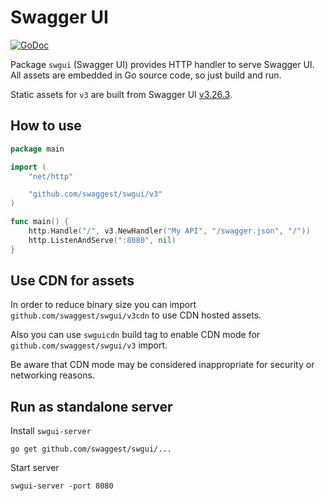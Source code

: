 # Swagger UI

[![GoDoc](https://godoc.org/github.com/swaggest/swgui?status.svg)](https://godoc.org/github.com/swaggest/swgui)

Package `swgui` (Swagger UI) provides HTTP handler to serve Swagger UI.
All assets are embedded in Go source code, so just build and run.

Static assets for `v3` are built from Swagger UI [v3.26.3](https://github.com/swagger-api/swagger-ui/releases/tag/v3.26.3).

## How to use

```go
package main

import (
    "net/http"

    "github.com/swaggest/swgui/v3"
)

func main() {
    http.Handle("/", v3.NewHandler("My API", "/swagger.json", "/"))
    http.ListenAndServe(":8080", nil)
}
```

## Use CDN for assets

In order to reduce binary size you can import `github.com/swaggest/swgui/v3cdn` to use CDN hosted assets.

Also you can use `swguicdn` build tag to enable CDN mode for `github.com/swaggest/swgui/v3` import.

Be aware that CDN mode may be considered inappropriate for security or networking reasons.

## Run as standalone server

Install `swgui-server`

    go get github.com/swaggest/swgui/...

Start server

    swgui-server -port 8080

